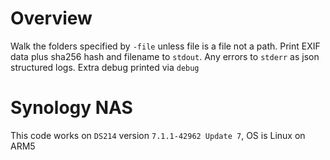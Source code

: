 # Overview

Walk the folders specified by `-file` unless file is a file not a path. Print EXIF data plus sha256 hash and filename to
`stdout`. Any errors to `stderr` as json structured logs. Extra debug printed via `debug`

# Synology NAS
This code works on `DS214` version `7.1.1-42962 Update 7`, OS is Linux on ARM5
